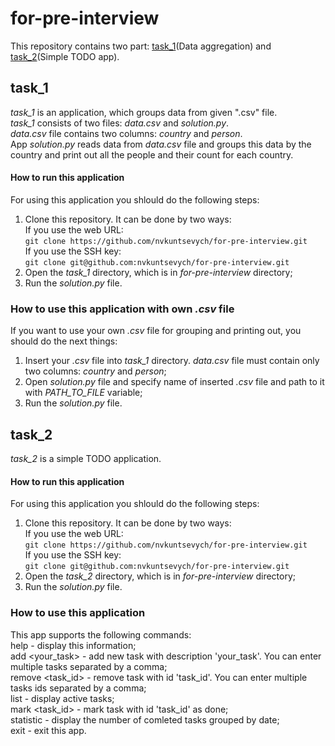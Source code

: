 # for-pre-interview
This repository contains two part: [task_1](task_1)(Data aggregation) and [task_2](task_2)(Simple TODO app).


## task_1
*task_1* is an application, which groups data from given ".csv" file.  
*task_1* consists of two files: *data.csv* and *solution.py*.  
*data.csv* file contains two columns: *country* and *person*.  
App *solution.py* reads data from *data.csv* file and groups this data by the country and 
print out all the people and their count for each country.

#### How to run this application  
For using this application you shlould do the following steps:
1. Clone this repository. It can be done by two ways:  
If you use the web URL:  
`git clone https://github.com/nvkuntsevych/for-pre-interview.git`  
If you use the SSH key:  
`git clone git@github.com:nvkuntsevych/for-pre-interview.git`  
2. Open the *task_1* directory, which is in *for-pre-interview* directory;  
3. Run the *solution.py* file.  

### How to use this application with own *.csv* file  
If you want to use your own *.csv* file for grouping and printing out, you should do the next things:  
1. Insert your *.csv* file into *task_1* directory. *data.csv* file must contain only two columns: *country* and *person*;  
2. Open *solution.py* file and specify name of inserted *.csv* file and path to it with *PATH_TO_FILE* variable;  
3. Run the *solution.py* file.  



## task_2
*task_2* is a simple TODO application.   

#### How to run this application  
For using this application you shlould do the following steps:
1. Clone this repository. It can be done by two ways:  
If you use the web URL:  
`git clone https://github.com/nvkuntsevych/for-pre-interview.git`  
If you use the SSH key:  
`git clone git@github.com:nvkuntsevych/for-pre-interview.git`  
2. Open the *task_2* directory, which is in *for-pre-interview* directory;  
3. Run the *solution.py* file.  

### How to use this application    
This app supports the following commands:  
help - display this information;  
add <your_task> - add new task with description 'your_task'. You can enter multiple tasks separated by a comma;  
remove <task_id> - remove task with id 'task_id'. You can enter multiple tasks ids separated by a comma;  
list - display active tasks;  
mark <task_id> - mark task with id 'task_id' as done;  
statistic - display the number of comleted tasks grouped by date;  
exit - exit this app.  